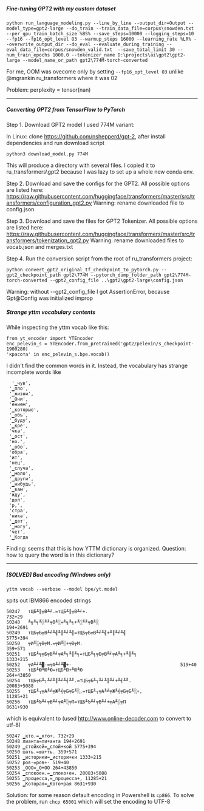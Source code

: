##### Fine-tuning GPT2 with my custom dataset
```
python run_language_modeling.py --line_by_line --output_dir=Output --model_type=gpt2-large --do_train --train_data_file=corpus\snowden.txt --per_gpu_train_batch_size %BS% --save_steps=10000 --logging_steps=10 --fp16 --fp16_opt_level O3 --warmup_steps 16000 --learning_rate %LR% --overwrite_output_dir --do_eval --evaluate_during_training --eval_data_file=corpus/snowden_valid.txt  --save_total_limit 30 --num_train_epochs 1000.0 --tokenizer_name D:\projects\ai\gpt2\gpt2-large --model_name_or_path gpt2\774M-torch-converted 
```
For me, OOM was ovecome only by setting ```--fp16_opt_level O3``` unlike @mgrankin ru_transformers where it was 02 

Problem: perplexity = tensor(nan)

__________________________________________

##### Converting GPT2 from TensorFlow to PyTorch

Step 1. Download GPT2 model
I used 774M variant:
  
In Linux: clone https://github.com/nshepperd/gpt-2, after install dependencies and run download script
``` 
python3 download_model.py 774M
```

This will produce a directory with several files. I copied it to ru_transformers\gpt2
because I was lazy to set up a whole new conda env. 

Step 2. Download and save the configs for the GPT2. All possible options are listed here:
https://raw.githubusercontent.com/huggingface/transformers/master/src/transformers/configuration_gpt2.py
Warning: rename downloaded file to config.json

Step 3. Download and save the files for GPT2 Tokenizer. All possible options are listed here:
https://raw.githubusercontent.com/huggingface/transformers/master/src/transformers/tokenization_gpt2.py
Warning: rename downloaded files to vocab.json and merges.txt

Step 4. Run the conversion script from the root of ru_transformers project:
```
python convert_gpt2_original_tf_checkpoint_to_pytorch.py --gpt2_checkpoint_path gpt2\774M --pytorch_dump_folder_path gpt2\774M-torch-converted --gpt2_config_file ..\gpt2\gpt2-large\config.json 
```
Warning: without --gpt2_config_file I got AssertionError, because Gpt@Config was initialized improp


##### Strange yttm vocabulary contents

While inspecting the yttm vocab like this:
```
from yt_encoder import YTEncoder
enc_pelevin_s = YTEncoder.from_pretrained('gpt2/pelevin/s_checkpoint-1900280)
'красота' in enc_pelevin_s.bpe.vocab()
```
I didn't find the common words in it. Instead, the vocabulary has strange incomplete words like 
``` 
  '▁чув',
 '▁пло',
 '▁жизни',
 '▁Они',
 'ением',
 '▁которые',
 '▁объ',
 '▁буду',
 '▁кре',
 'чка',
 '▁ост',
 'но.',
 '▁обо',
 'обра',
 'ит',
 'нец',
 '▁случа',
 '▁моло',
 '▁други',
 '▁нибудь',
 '▁вам',
 'жду',
 'дол',
 'р,',
 'стра',
 'ника',
 '▁дет',
 '▁могу',
 'чет',
 '▁Когда 
```
Finding: seems that this is how YTTM dictionary is organized. Question: how to query the word is in this dictionary?

-------------------------------------------------------------

##### [SOLVED] Bad encoding (Windows only)
```
yttm vocab --verbose --model bpe/yt.model 
```
spits out IBM866 encoded strings
``` 
50247   тЦБ╨║╤В╨╛.=тЦБ╨║╤В╨╛+.                                      732+29
50248   ╨╗╨╕╨░╨╜╤В╨░=╨╗╨╕+╨░╨╜╤В╨░                                    194+2691
50249   тЦБ╤Б╤В╨╛╨╣╨║╨╛╨╣=тЦБ╤Б╤В╨╛╨╣+╨║╨╛╨╣                                5775+394
50250   ╤И╨░╤В╤М.=╤И╨░+╤В╤М.                                      359+571
50251   тЦБ╨╕╤Б╤В╨╛╤А╨╕╨║╨╕=тЦБ╨╕╤Б╤В╨╛╤А╨╕+╨║╨╕                              1333+215
50252   ╤А╨╛╨▓-=╤А╨╛╨▓+-                                        519+40
50253   тЦБ╨Ю╨Ю╨Ю=тЦБ╨Ю+╨Ю╨Ю                                        264+43850
50254   тЦБ╤Б╨┐╨╛╨║╨╛╨╡╨╜.=тЦБ╤Б╨┐╨╛╨║╨╛+╨╡╨╜.                              20083+5088
50255   тЦБ╨┐╤А╨╛╤Ж╨╡╤Б╤Б╨░,=тЦБ╨┐╤А╨╛╤Ж╨╡╤Б╤Б╨░+,                            11285+21
50256   тЦБ╨Ъ╨╛╤В╨╛╤А╨░╤П=тЦБ╨Ъ╨╛╤В╨╛+╤А╨░╤П                                8631+930
```
which is equivalent to (used http://www.online-decoder.com to convert to utf-8)
``` 
50247 ▁кто.=▁кто+. 732+29
50248 лианта=ли+анта 194+2691
50249 ▁стойкой=▁стой+кой 5775+394
50250 шать.=ша+ть. 359+571
50251 ▁историки=▁истори+ки 1333+215
50252 ров-=ров+- 519+40
50253 ▁ООО=▁О+ОО 264+43850
50254 ▁спокоен.=▁споко+ен. 20083+5088
50255 ▁процесса,=▁процесса+, 11285+21
50256 ▁Которая=▁Кото+рая 8631+930
```

Solution: for some reason default encoding in Powershell is ```cp866```. To solve the problem, run ```chcp 65001``` 
which will set the encoding to UTF-8